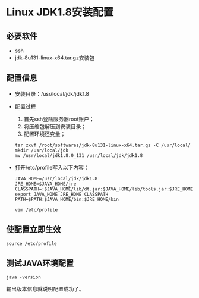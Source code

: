 # Linux JDK1.8安装配置
## 必要软件
- ssh
- jdk-8u131-linux-x64.tar.gz安装包
## 配置信息
- 安装目录：/usr/local/jdk/jdk1.8
- 配置过程

    1.	首先ssh登陆服务器root账户；
    2.	将压缩包解压到安装目录；
    3.	配置环境还变量；
    ```shell
    tar zxvf /root/softwares/jdk-8u131-linux-x64.tar.gz -C /usr/local/
    mkdir /usr/local/jdk
    mv /usr/local/jdk1.8.0_131 /usr/local/jdk/jdk1.8
    ```
- 打开/etc/profile写入以下内容：
    ```
    JAVA_HOME=/usr/local/jdk/jdk1.8
    JRE_HOME=$JAVA_HOME/jre
    CLASSPATH=:$JAVA_HOME/lib/dt.jar:$JAVA_HOME/lib/tools.jar:$JRE_HOME/lib/dt.jar
    export JAVA_HOME JRE_HOME CLASSPATH
    PATH=$PATH:$JAVA_HOME/bin:$JRE_HOME/bin
    ```
    ```shell
    vim /etc/profile
    ```

## 使配置立即生效
```shell
source /etc/profile
```

## 测试JAVA环境配置
```shell
java -version
```
输出版本信息就说明配置成功了。
